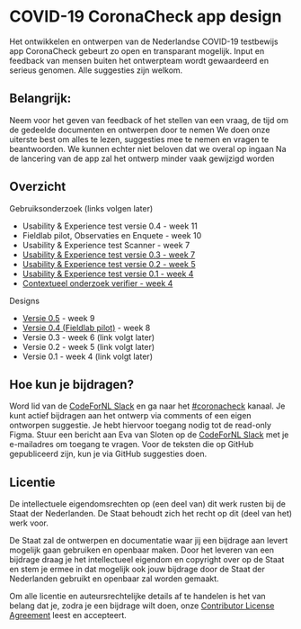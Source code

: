 # COVID-19 CoronaCheck app design
Het ontwikkelen en ontwerpen van de Nederlandse COVID-19 testbewijs app CoronaCheck gebeurt zo open en transparant mogelijk. Input en feedback van mensen buiten het ontwerpteam wordt gewaardeerd en serieus genomen. Alle suggesties zijn welkom.

## Belangrijk:
Neem voor het geven van feedback of het stellen van een vraag, de tijd om de gedeelde documenten en ontwerpen door te nemen
We doen onze uiterste best om alles te lezen, suggesties mee te nemen en vragen te beantwoorden. We kunnen echter niet beloven dat we overal op ingaan
Na de lancering van de app zal het ontwerp minder vaak gewijzigd worden

## Overzicht

Gebruiksonderzoek (links volgen later)
* Usability & Experience test versie 0.4 - week 11
* Fieldlab pilot, Observaties en Enquete - week 10
* Usability & Experience test Scanner - week 7
* [Usability & Experience test versie 0.3 - week 7](https://corona.sticktailapp.com/study-share/Evux36JwKd1T/coronacheck-ux-test-619/)
* [Usability & Experience test versie 0.2 - week 5](https://corona.sticktailapp.com/study-share/nOZMXWo0pdO6/coronacheck-conceptvalidatie-930/)
* [Usability & Experience test versie 0.1 - week 4](https://corona.sticktailapp.com/study-share/zWteAhDoUQzG/coronatester-conceptvalidatie-burger-app-663/)
* [Contextueel onderzoek verifier - week 4](https://corona.sticktailapp.com/study-share/L3uYJ1ReAUca/coronacheck-scanner-contextueel-concept-onderzoek-verifier-866/)

Designs
* [Versie 0.5](https://www.figma.com/file/WlrRPTaZfoEjsbsNDJONYE/210309_CoronaCheck-post-fieldlab?node-id=0%3A1) - week 9
* [Versie 0.4 (Fieldlab pilot)](https://www.figma.com/file/4uqjwjy1PgxigtgqTbxFuM/210309_CoronaCheck---Fieldlab?node-id=0%3A1) - week 8
* Versie 0.3 - week 6 (link volgt later)
* Versie 0.2 - week 5 (link volgt later)
* Versie 0.1 - week 4 (link volgt later)

## Hoe kun je bijdragen?
Word lid van de [CodeForNL Slack](https://doemee.codefor.nl/) en ga naar het [#coronacheck](https://codefornl.slack.com/messages/coronacheck) kanaal.
Je kunt actief bijdragen aan het ontwerp via comments of een eigen ontworpen suggestie. Je hebt hiervoor toegang nodig tot de read-only Figma. Stuur een bericht aan Eva van Sloten op de [CodeForNL Slack](https://doemee.codefor.nl/) met je e-mailadres om toegang te vragen.
Voor de teksten die op GitHub gepubliceerd zijn, kun je via GitHub suggesties doen.

## Licentie 
De intellectuele eigendomsrechten op (een deel van) dit werk rusten bij de Staat der Nederlanden. De Staat behoudt zich het recht op dit (deel van het) werk voor.

De Staat zal de ontwerpen en documentatie waar jij een bijdrage aan levert mogelijk gaan gebruiken en openbaar maken. Door het leveren van een bijdrage draag je het intellectueel eigendom en copyright over op de Staat en stem je ermee in dat mogelijk ook jouw bijdrage door de Staat der Nederlanden gebruikt en openbaar zal worden gemaakt.

Om alle licentie en auteursrechtelijke details af te handelen is het van belang dat je, zodra je een bijdrage wilt doen, onze [Contributor License Agreement](https://cla-assistant.io/minvws/nl-covid19-notification-app-design) leest en accepteert.






